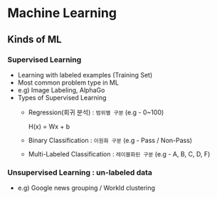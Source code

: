# Machine Learning

## Kinds of ML

### Supervised Learning  
 - Learning with labeled examples (Training Set)
 - Most common problem type in ML
 - e.g) Image Labeling, AlphaGo
 - Types of Supervised Learning
   - Regression(회귀 분석) : `범위별 구분` (e.g - 0~100)  
     
     H(x) = Wx + b
  
   - Binary Classification : `이원화 구분` (e.g - Pass / Non-Pass)
   - Multi-Labeled Classification : `레이블화된 구분` (e.g - A, B, C, D, F)


### Unsupervised Learning : un-labeled data  
 - e.g) Google news grouping / Workld clustering  

